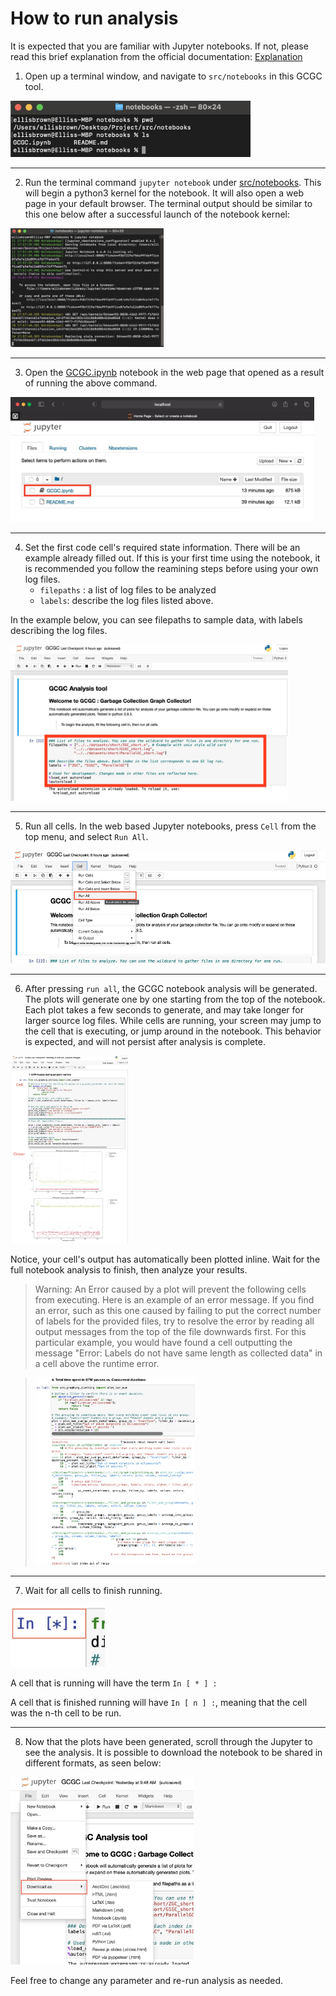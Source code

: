 # How to run analysis

 It is expected that you are familiar with Jupyter notebooks. If not, please read this brief explanation from the official documentation: [Explanation](https://notebooks.gesis.org/binder/jupyter/user/ipython-ipython-in-depth-nvzdsac6/notebooks/examples/Notebook/Notebook%20Basics.ipynb)

1. Open up a terminal window, and navigate to `src/notebooks` in this GCGC tool.

<img src="images/terminal_start.jpg" alt="terminal window in correct directory" height="90px"/>

--- 

2. Run the terminal command `jupyter notebook` under [src/notebooks](./src/notebooks). This will begin a python3 kernel for the notebook. It will also open a web page in your default browser. The terminal output should be similar to this one below after a successful launch of the notebook kernel:

<img src="images/open_notebook_with_terminal.jpg" alt="Opening notebook using terminal" height="190px" />

---

3. Open the [GCGC.ipynb](./src/notebooks/GCGC.ipynb) notebook in the web page that opened as a result of running the above command. 

<img src="images/open_tree_notebooks.jpg" alt="Opening jupyter notebooks tree" height="200px" />

---

4. Set the first code cell's required state information. There will be an example already filled out. If this is your first time using the notebook, it is recommended you follow the reamining steps before using your own log files.
   - `filepaths` : a list of log files to be analyzed
   - `labels`: describe the log files listed above. 

In the example below, you can see filepaths to sample data, with labels describing the log files. 

<img src="images/set_filepaths_and_labels.jpg" alt="Setting the state variables" height="250px" />

---

5. Run all cells. In the web based Jupyter notebooks, press `Cell` from the top menu, and select `Run All`.  

<img src="images/run_all_cells.jpg" height="180px"/>

--- 

6. After pressing `run all`, the GCGC notebook analysis will be generated. The plots will generate one by one starting from the top of the notebook. Each plot takes a few seconds to generate, and may take longer for larger source log files. While cells are running, your screen may jump to the cell that is executing, or jump around in the notebook. This behavior is expected, and will not persist after analysis is complete.
<img src="images/plot1_cells.jpg" alt="After running notebook cells" height="300px"/>

Notice, your cell's output has automatically been plotted inline. Wait for the full notebook analysis to finish, then analyze your results. 
> Warning: An Error caused by a plot will prevent the following cells from executing.  Here is an example of an error message. If you find an error, such as this one caused by failing to put the correct number of labels for the provided files, try to resolve the error by reading all output messages from the top of the file downwards first. For this particular example, you would have found a cell outputting the message "Error: Labels do not have same length as collected data" in a cell above the runtime error.

> <img src="images/error_in_cell.jpg" alt="Example error message" height="300px" />

---

7. Wait for all cells to finish running.

<img src="images/running_cell.jpg" alt="Cell currently running" height="100px" />

A cell that is running will have the term `In [ * ] :`

A cell that is finished running will have `In [ n ] :`, meaning that the cell was the n-th cell to be run.

---

8. Now that the plots have been generated, scroll through the Jupyter to see the analysis. It is possible to download the notebook to be shared in different formats, as seen below:

<img src="images/download_notebook.jpg" alt="download analysis" height="300px" />

Feel free to change any parameter and re-run analysis as needed.